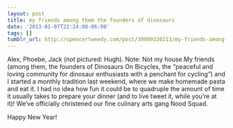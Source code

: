 ```yaml
---
layout: post
title: my friends among them the founders of dinosaurs
date: '2013-01-07T22:24:00-06:00'
tags: []
tumblr_url: http://spencertweedy.com/post/39989320213/my-friends-among-them-the-founders-of-dinosaurs
---
```

Alex, Phoebe, Jack (not pictured: Hugh). Note: Not my house.My friends (among them, the founders of Dinosaurs On Bicycles, the “peaceful and loving community for dinosaur enthusiasts with a penchant for cycling”) and I started a monthly tradition last weekend, where we make homemade pasta and eat it. I had no idea how fun it could be to quadruple the amount of time it usually takes to prepare your dinner (and to live tweet it, while you’re at it)! We’ve officially christened our fine culinary arts gang Nood Squad.

Happy New Year!
